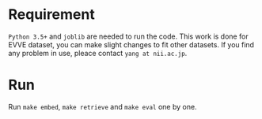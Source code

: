 # Requirement

`Python 3.5+` and `joblib` are needed to run the code.
This work is done for EVVE dataset, you can make slight changes to fit other datasets.
If you find any problem in use, pleace contact `yang at nii.ac.jp`.

# Run

Run `make embed`, `make retrieve` and `make eval` one by one.


